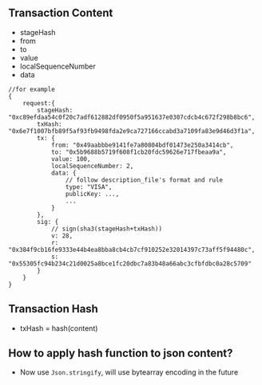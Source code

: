 ## Transaction Content
- stageHash
- from
- to
- value
- localSequenceNumber
- data

```
//for example
{
    request:{
        stageHash: "0xc89efdaa54c0f20c7adf612882df0950f5a951637e0307cdcb4c672f298b8bc6",
        txHash: "0x6e7f1007bfb89f5af93fb9498fda2e9ca727166ccabd3a7109fa83e9d46d3f1a",
        tx: {
            from: "0x49aabbbe9141fe7a80804bdf01473e250a3414cb",
            to: "0x5b9688b5719f608f1cb20fdc59626e717fbeaa9a",
            value: 100,
            localSequenceNumber: 2,
            data: {
                // follow description_file's format and rule
                type: "VISA",
                publicKey: ...,
                ...
            }
        },
        sig: {  
            // sign(sha3(stageHash+txHash))
            v: 28,
            r: "0x384f9cb16fe9333e44b4ea8bba8cb4cb7cf910252e32014397c73aff5f94480c",
            s: "0x55305fc94b234c21d0025a8bce1fc20dbc7a83b48a66abc3cfbfdbc0a28c5709"
        }
    }
}
```

## Transaction Hash
- txHash = hash(content)


## How to apply hash function to json content?
  - Now use `Json.stringify`, will use bytearray encoding in the future